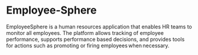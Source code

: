 # Employee-Sphere

EmployeeSphere is a human resources application that enables HR teams to monitor all employees. The platform allows tracking of employee performance, supports performance based decisions, and provides tools for actions such as promoting or firing employees when necessary. 

 